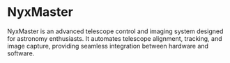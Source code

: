 # NyxMaster
NyxMaster is an advanced telescope control and imaging system designed for astronomy enthusiasts. It automates telescope alignment, tracking, and image capture, providing seamless integration between hardware and software.
